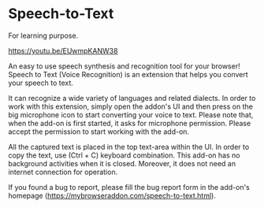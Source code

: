 # Speech-to-Text

For learning purpose.

https://youtu.be/EUwmpKANW38


An easy to use speech synthesis and recognition tool for your browser!
Speech to Text (Voice Recognition) is an extension that helps you convert your speech to text. 

It can recognize a wide variety of languages and related dialects. In order to work with this extension, simply open the addon's UI and then press on the big microphone icon to start converting your voice to text. Please note that, when the add-on is first started, it asks for microphone permission. Please accept the permission to start working with the add-on. 

All the captured text is placed in the top text-area within the UI. In order to copy the text, use (Ctrl + C) keyboard combination. This add-on has no background activities when it is closed. Moreover, it does not need an internet connection for operation.

If you found a bug to report, please fill the bug report form in the add-on's homepage (https://mybrowseraddon.com/speech-to-text.html).
